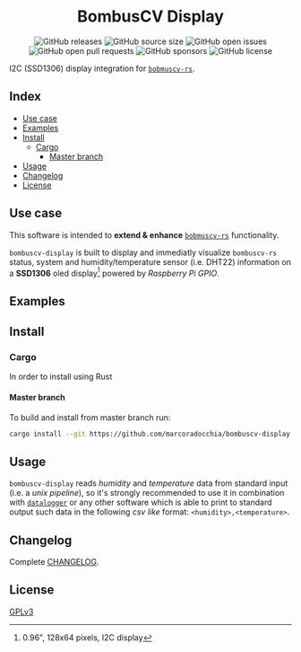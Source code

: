 <div align="center">
  <h1 align="center">BombusCV Display</h1>

  ![GitHub releases](https://img.shields.io/github/downloads/marcoradocchia/bombuscv-display/total?color=%23a9b665&logo=github)
  ![GitHub source size](https://img.shields.io/github/languages/code-size/marcoradocchia/bombuscv-display?color=ea6962&logo=github)
  ![GitHub open issues](https://img.shields.io/github/issues-raw/marcoradocchia/bombuscv-display?color=%23d8a657&logo=github)
  ![GitHub open pull requests](https://img.shields.io/github/issues-pr-raw/marcoradocchia/bombuscv-display?color=%2389b482&logo=github)
  ![GitHub sponsors](https://img.shields.io/github/sponsors/marcoradocchia?color=%23d3869b&logo=github)
  ![GitHub license](https://img.shields.io/github/license/marcoradocchia/bombuscv-display?color=%23e78a4e)
  <!-- ![Crates.io downloads](https://img.shields.io/crates/d/bombuscv-display?label=crates.io%20downloads&color=%23a9b665&logo=rust) -->
  <!-- ![Crates.io version](https://img.shields.io/crates/v/bombuscv-display?logo=rust&color=%23d8a657) -->
</div>

I2C (SSD1306) display integration for
[`bobmuscv-rs`](https://github.com/marcoradocchia/bombuscv-rs).

## Index

- [Use case](#use-case)
- [Examples](#examples)
- [Install](#install)
  - [Cargo](#cargo)
    - [Master branch](#master-branch)
- [Usage](#usage)
- [Changelog](#changelog)
- [License](#license)

## Use case

This software is intended to **extend & enhance**
[`bobmuscv-rs`](https://github.com/marcoradocchia/bombuscv-rs) functionality.

`bombuscv-display` is built to display and immediatly visualize `bombuscv-rs`
status, system and humidity/temperature sensor (i.e. DHT22) information on a
**SSD1306** oled display[^1] powered by *Raspberry Pi GPIO*.

[^1]: 0.96", 128x64 pixels, I2C display

## Examples

<!-- TODO -->

## Install

### Cargo

In order to install using Rust

#### Master branch

To build and install from master branch run:
```sh
cargo install --git https://github.com/marcoradocchia/bombuscv-display --branch master
```

## Usage

`bombuscv-display` reads *humidity* and *temperature* data from standard input
(i.e. a _unix pipeline_), so it's strongly recommended to use it in combination
with [`datalogger`](https://github.com/marcoradocchia/datalogger) or any other
software which is able to print to standard output such data in the following
*csv like* format: `<humidity>,<temperature>`.

<!-- TODO -->
<!-- ```sh -->
<!-- TODO! -->
<!-- ``` -->

## Changelog

Complete [CHANGELOG](CHANGELOG.md).

## License

[GPLv3](LICENSE)
